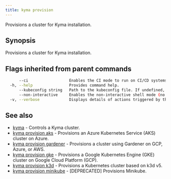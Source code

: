 ```yaml
---
title: kyma provision
---
```


Provisions a cluster for Kyma installation.

## Synopsis

Provisions a cluster for Kyma installation.

## Flags inherited from parent commands

```bash
      --ci                  Enables the CI mode to run on CI/CD systems. It avoids any user interaction (such as no dialog prompts) and ensures that logs are formatted properly in log files (such as no spinners for CLI steps).
  -h, --help                Provides command help.
      --kubeconfig string   Path to the kubeconfig file. If undefined, Kyma CLI uses the KUBECONFIG environment variable, or falls back "/$HOME/.kube/config".
      --non-interactive     Enables the non-interactive shell mode (no colorized output, no spinner)
  -v, --verbose             Displays details of actions triggered by the command.
```

## See also

* [kyma](kyma.md)	 - Controls a Kyma cluster.
* [kyma provision aks](kyma_provision_aks.md)	 - Provisions an Azure Kubernetes Service (AKS) cluster on Azure.
* [kyma provision gardener](kyma_provision_gardener.md)	 - Provisions a cluster using Gardener on GCP, Azure, or AWS.
* [kyma provision gke](kyma_provision_gke.md)	 - Provisions a Google Kubernetes Engine (GKE) cluster on Google Cloud Platform (GCP).
* [kyma provision k3d](kyma_provision_k3d.md)	 - Provisions a Kubernetes cluster based on k3d v5.
* [kyma provision minikube](kyma_provision_minikube.md)	 - [DEPRECATED] Provisions Minikube.

